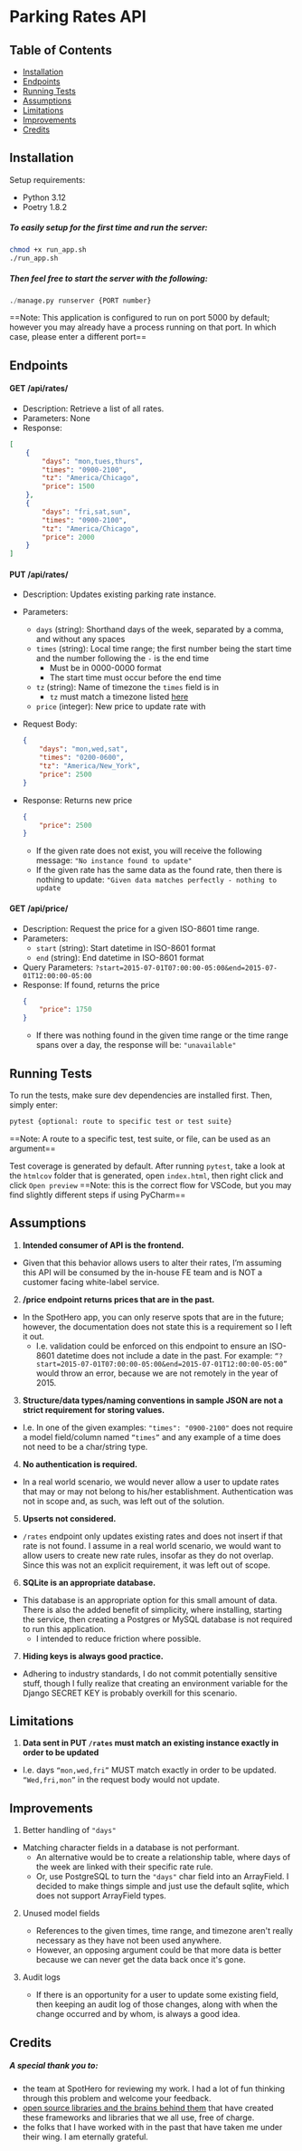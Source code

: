 

# Parking Rates API


## Table of Contents
- [Installation](#installation)
- [Endpoints](#endpoints)
- [Running Tests](#running-tests)
- [Assumptions](#assumptions)
- [Limitations](#limitations)
- [Improvements](#improvements)
- [Credits](#credits)


## Installation

Setup requirements:
- Python 3.12
- Poetry 1.8.2


##### To easily setup for the first time and run the server:
```bash
chmod +x run_app.sh
./run_app.sh
```


##### Then feel free to start the server with the following:
```python
./manage.py runserver {PORT number}
```
==Note: This application is configured to run on port 5000 by default; however you may already have a process running on that port. In which case, please enter a different port==


## Endpoints

#### GET /api/rates/
- Description: Retrieve a list of all rates.
- Parameters: None
- Response:
```json
[
    {
        "days": "mon,tues,thurs",
        "times": "0900-2100",
        "tz": "America/Chicago",
        "price": 1500
    },
    {
        "days": "fri,sat,sun",
        "times": "0900-2100",
        "tz": "America/Chicago",
        "price": 2000
    }
]
```


#### PUT /api/rates/
- Description: Updates existing parking rate instance.
- Parameters:
    - `days` (string): Shorthand days of the week, separated by a comma, and without any spaces
    - `times` (string): Local time range; the first number being the start time and the number following the `-` is the end time
        - Must be in 0000-0000 format
        - The start time must occur before the end time
    - `tz` (string): Name of timezone the `times` field is in
        - `tz` must match a timezone listed [here](https://gist.github.com/JellyWX/913dfc8b63d45192ad6cb54c829324ee)
    - `price` (integer): New price to update rate with

- Request Body:
    ```json
    {
        "days": "mon,wed,sat",
        "times": "0200-0600",
        "tz": "America/New_York",
        "price": 2500
    }
    ```

- Response: Returns new price
    ```json
    {
        "price": 2500
    }
    ```
    - If the given rate does not exist, you will receive the following message:
    `"No instance found to update"`
    - If the given rate has the same data as the found rate, then there is nothing to update:
    `"Given data matches perfectly - nothing to update`

#### GET /api/price/
- Description: Request the price for a given ISO-8601 time range.
- Parameters:
    - `start` (string): Start datetime in ISO-8601 format
    - `end` (string): End datetime in ISO-8601 format
- Query Parameters:
    `?start=2015-07-01T07:00:00-05:00&end=2015-07-01T12:00:00-05:00`
- Response: If found, returns the price 
    ```json
    {
        "price": 1750
    }
    ```
    - If there was nothing found in the given time range or the time range spans over a day, the response will be:
    `"unavailable"`


## Running Tests

To run the tests, make sure dev dependencies are installed first.
Then, simply enter:

```bash
pytest {optional: route to specific test or test suite}
```
==Note: A route to a specific test, test suite, or file, can be used as an argument==

Test coverage is generated by default. After running `pytest`, take a look at the `htmlcov` folder that is generated, open `index.html`, then right click and click `Open preview`
==Note: this is the correct flow for VSCode, but you may find slightly different steps if using PyCharm==


## Assumptions

1. **Intended consumer of API is the frontend.** 
- Given that this behavior allows users to alter their rates, I’m assuming this API will be consumed by the in-house FE team and is NOT a customer facing white-label service.

2. **/price endpoint returns prices that are in the past.**
- In the SpotHero app, you can only reserve spots that are in the future; however, the documentation does not state this is a requirement so I left it out.
    - I.e. validation could be enforced on this endpoint to ensure an ISO-8601 datetime does not include a date in the past. For example:
    `“?start=2015-07-01T07:00:00-05:00&end=2015-07-01T12:00:00-05:00”` would throw an error, because we are not remotely in the year of 2015.

3. **Structure/data types/naming conventions in sample JSON are not a strict requirement for storing values.**
- I.e. In one of the given examples: `"times": "0900-2100"` does not require a model field/column named `“times”` and any example of a time does not need to be a char/string type.

4. **No authentication is required.**
- In a real world scenario, we would never allow a user to update rates that may or may not belong to his/her establishment. Authentication was not in scope and, as such, was left out of the solution.

5. **Upserts not considered.**
- `/rates` endpoint only updates existing rates and does not insert if that rate is not found. I assume in a real world scenario, we would want to allow users to create new rate rules, insofar as they do not overlap. Since this was not an explicit requirement, it was left out of scope.

6. **SQLite is an appropriate database.**
- This database is an appropriate option for this small amount of data. There is also the added benefit of simplicity, where installing, starting the service, then creating a Postgres or MySQL database is not required to run this application.
    - I intended to reduce friction where possible.

7. **Hiding keys is always good practice.**
- Adhering to industry standards, I do not commit potentially sensitive stuff, though I fully realize that creating an environment variable for the Django SECRET KEY is probably overkill for this scenario.

## Limitations

1. **Data sent in PUT `/rates` must match an existing instance exactly in order to be updated**
- I.e. days `“mon,wed,fri”` MUST match exactly in order to be updated. `“Wed,fri,mon”` in the request body would not update.


## Improvements
1. Better handling of `"days"`
- Matching character fields in a database is not performant. 
    - An alternative would be to create a relationship table, where days of the week are linked with their specific rate rule. 
    - Or, use PostgreSQL to turn the `"days"` char field into an ArrayField. I decided to make things simple and just use the default sqlite, which does not support ArrayField types.

2. Unused model fields
    - References to the given times, time range, and timezone aren't really necessary as they have not been used anywhere. 
    - However, an opposing argument could be that more data is better because we can never get the data back once it's gone.

3. Audit logs
    - If there is an opportunity for a user to update some existing field, then keeping an audit log of those changes, along with when the change occurred and by whom, is always a good idea. 


## Credits

##### A special thank you to:

- the team at SpotHero for reviewing my work. I had a lot of fun thinking through this problem and welcome your feedback.
- [open source libraries and the brains behind them](https://qph.cf2.quoracdn.net/main-qimg-ea57b52aff0903332036ada67f05d3f6) that have created these frameworks and libraries that we all use, free of charge.
- the folks that I have worked with in the past that have taken me under their wing. I am eternally grateful.
